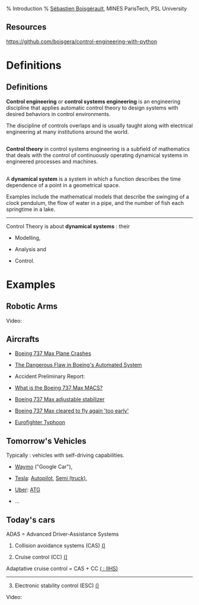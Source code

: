 % Introduction
% [Sébastien Boisgérault](mailto:Sebastien.Boisgerault@mines-paristech.fr), MINES ParisTech, PSL University


<i class="fa fa-github" aria-hidden="true"></i> Resources
--------------------------------------------------------------------------------

<https://github.com/boisgera/control-engineering-with-python>


Definitions
================================================================================

<i class="fa fa-wikipedia-w"></i> Definitions
--------------------------------------------------------------------------------

**Control engineering** or **control systems engineering** is an engineering 
discipline that applies automatic control theory to design systems with 
desired behaviors in control environments.

The discipline of controls overlaps and is usually taught along with 
electrical engineering at many institutions around the world.

<i class="fa fa-wikipedia-w"></i>
--------------------------------------------------------------------------------

**Control theory** in control systems engineering is a subfield of mathematics 
that deals with the control of continuously operating dynamical systems in 
engineered processes and machines.

<i class="fa fa-wikipedia-w"></i>
--------------------------------------------------------------------------------

A **dynamical system** is a system in which a function describes the time 
dependence of a point in a geometrical space. 

Examples include the mathematical models that describe the 
swinging of a clock pendulum, the flow of water in a pipe, 
and the number of fish each springtime in a lake.


--------------------------------------------------------------------------------

Control Theory is about **dynamical systems** : their

- Modelling, 

- Analysis and

- Control.



Examples
================================================================================


<i class="fa fa-gear"></i> Robotic Arms
--------------------------------------------------------------------------------

Video: [<i class="fa fa-youtube"></i>](https://www.youtube.com/watch?v=s-yne8xTNM0)


<i class="fa fa-plane"></i> Aircrafts
--------------------------------------------------------------------------------

  - [Boeing 737 Max Plane Crashes](https://www.theverge.com/2019/3/22/18275736/boeing-737-max-plane-crashes-grounded-problems-info-details-explained-reasons)

  - [The Dangerous Flaw in Boeing's Automated System](https://www.nytimes.com/interactive/2019/03/29/business/boeing-737-max-8-flaws.html)

  - Accident Preliminary Report: [<i class="fa fa-file-pdf-o"></i>](http://www.ecaa.gov.et/documents/20435/0/Preliminary+Report+B737-800MAX+%2C%28ET-AVJ%29.pdf)

  - [What is the Boeing 737 Max MACS?](https://theaircurrent.com/aviation-safety/what-is-the-boeing-737-max-maneuvering-characteristics-augmentation-system-mcas-jt610/)

  - [Boeing 737 Max adjustable stabilizer](https://en.wikipedia.org/wiki/Ethiopian_Airlines_Flight_302#/media/File:Adjustable_stabilizer.svg)

  - [Boeing 737 Max cleared to fly again 'too early'](https://www.bbc.com/news/business-55751150)

  - [Eurofighter Typhoon](https://www.eurofighter.com/advantages)

<i class="fa fa-car"></i> Tomorrow's Vehicles
--------------------------------------------------------------------------------

Typically : vehicles with self-driving capabilities.

  - [Waymo](https://waymo.com/) ("Google Car"),

  - [Tesla](https://www.tesla.com):  [Autopilot](https://www.tesla.com/en_EU/autopilot?redirect=no), 
    [Semi (truck)](https://en.wikipedia.org/wiki/Tesla_Semi),

  - [Uber](https://www.uber.com): [ATG](https://www.uber.com/info/atg/)

  - ...

<i class="fa fa-car"></i> Today's cars
--------------------------------------------------------------------------------

ADAS = Advanced Driver-Assistance Systems

 1.  Collision avoidance systems (CAS) [(<i class="fa fa-wikipedia-w"></i>)](https://en.wikipedia.org/wiki/Collision_avoidance_system)

 2.  Cruise control (CC) [(<i class="fa fa-wikipedia-w"></i>)](https://en.wikipedia.org/wiki/Cruise_control)

Adaptative cruise control = CAS + CC [(<i class="fa fa-youtube"></i> : IIHS)](https://www.youtube.com/watch?v=GInSPWZRFRM)

--------------------------------------------------------------------------------

 3.  Electronic stability control (ESC) [(<i class="fa fa-wikipedia-w"></i>)](https://en.wikipedia.org/wiki/Electronic_stability_control)

Video: [<i class="fa fa-youtube"></i>](https://www.youtube.com/watch?v=ie0Icbo6jJ8)


<style>

.reveal section img {
  border:0;
  height:50vh;
  width:auto;

}

.reveal section img.medium {
  border:0;
  max-width:50vh;
}

.reveal section img.icon {
  display:inline;
  border:0;
  width:1em;
  margin:0em;
  box-shadow:none;
  vertical-align:-10%;
}

.reveal code {
  font-family: Inconsolata, monospace;
}

.reveal pre code {
  font-size: 1.5em;
  line-height: 1.5em;
  /* max-height: 80wh; won't work, overriden */
}

input {
  font-family: "Source Sans Pro", Helvetica, sans-serif;
  font-size: 42px;
  line-height: 54.6px;
}

</style>

<link href="https://fonts.googleapis.com/css?family=Inconsolata:400,700" rel="stylesheet"> 

<link href="https://cdnjs.cloudflare.com/ajax/libs/font-awesome/4.7.0/css/font-awesome.css" rel="stylesheet">
